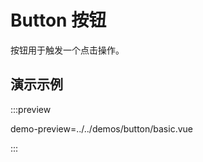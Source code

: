 <!-- import {
    containerPreview,
    componentPreview,
} from "@vitepress-demo-preview/plugin"; -->

# Button 按钮

按钮用于触发一个点击操作。

## 演示示例

<!-- <preview path="../../demos/button/basic.vue" title="title"></preview> -->
<!-- <demo src="../../demos/button/basic.vue"></demo> -->

:::preview

demo-preview=../../demos/button/basic.vue

:::